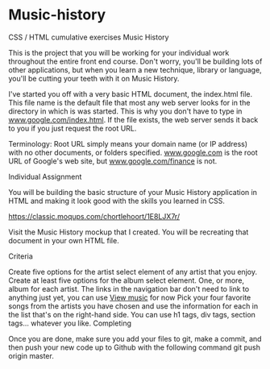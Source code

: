 # Music-history
CSS / HTML cumulative exercises 
Music History

This is the project that you will be working for your individual work throughout the entire front end course. Don't worry, you'll be building lots of other applications, but when you learn a new technique, library or language, you'll be cutting your teeth with it on Music History.

I've started you off with a very basic HTML document, the index.html file. This file name is the default file that most any web server looks for in the directory in which is was started. This is why you don't have to type in www.google.com/index.html. If the file exists, the web server sends it back to you if you just request the root URL.

Terminology: Root URL simply means your domain name (or IP address) with no other documents, or folders specified. www.google.com is the root URL of Google's web site, but www.google.com/finance is not.

Individual Assignment

You will be building the basic structure of your Music History application in HTML and making it look good with the skills you learned in CSS.

https://classic.moqups.com/chortlehoort/1E8LJX7r/

Visit the Music History mockup that I created. You will be recreating that document in your own HTML file.

Criteria

Create five options for the artist select element of any artist that you enjoy.
Create at least five options for the album select element. One, or more, album for each artist.
The links in the navigation bar don't need to link to anything just yet, you can use <a href="#">View music</a> for now
Pick your four favorite songs from the artists you have chosen and use the information for each in the list that's on the right-hand side. You can use h1 tags, div tags, section tags... whatever you like.
Completing

Once you are done, make sure you add your files to git, make a commit, and then push your new code up to Github with the following command git push origin master.
